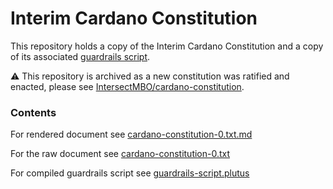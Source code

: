 # Interim Cardano Constitution

This repository holds a copy of the Interim Cardano Constitution and a copy of its associated [guardrails script](https://github.com/cardano-foundation/CIPs/blob/master/CIP-1694/README.md#guardrails-script).

⚠️ This repository is archived as a new constitution was ratified and enacted, please see [IntersectMBO/cardano-constitution](https://github.com/IntersectMBO/cardano-constitution).

### Contents

For rendered document see [cardano-constitution-0.txt.md](./cardano-constitution-0.txt.md)

For the raw document see [cardano-constitution-0.txt](./cardano-constitution-0.txt)

For compiled guardrails script see [guardrails-script.plutus](./guardrails-script.plutus)

